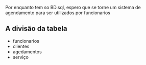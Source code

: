 

Por enquanto tem so BD.sql, espero que se torne um sistema de agendamento para ser utilizados por funcionarios

A divisão da tabela 
-------
- funcionarios 
- clientes
- agedamentos
- serviço 
